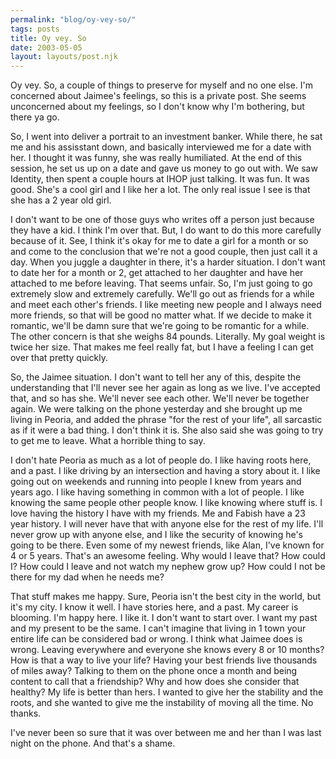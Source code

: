 ```yaml
---
permalink: "blog/oy-vey-so/"
tags: posts
title: Oy vey. So
date: 2003-05-05
layout: layouts/post.njk
---
```


Oy vey. So, a couple of things to preserve for myself and no one else. I'm concerned about Jaimee's feelings, so this is a private post. She seems unconcerned about my feelings, so I don't know why I'm bothering, but there ya go.

So, I went into deliver a portrait to an investment banker. While there, he sat me and his assisstant down, and basically interviewed me for a date with her. I thought it was funny, she was really humiliated. At the end of this session, he set us up on a date and gave us money to go out with. We saw Identity, then spent a couple hours at IHOP just talking. It was fun. It was good. She's a cool girl and I like her a lot. The only real issue I see is that she has a 2 year old girl.

I don't want to be one of those guys who writes off a person just because they have a kid. I think I'm over that. But, I do want to do this more carefully because of it. See, I think it's okay for me to date a girl for a month or so and come to the conclusion that we're not a good couple, then just call it a day. When you juggle a daughter in there, it's a harder situation. I don't want to date her for a month or 2, get attached to her daughter and have her attached to me before leaving. That seems unfair. So, I'm just going to go extremely slow and extremely carefully. We'll go out as friends for a while and meet each other's friends. I like meeting new people and I always need more friends, so that will be good no matter what. If we decide to make it romantic, we'll be damn sure that we're going to be romantic for a while. The other concern is that she weighs 84 pounds. Literally. My goal weight is twice her size. That makes me feel really fat, but I have a feeling I can get over that pretty quickly.

So, the Jaimee situation. I don't want to tell her any of this, despite the understanding that I'll never see her again as long as we live. I've accepted that, and so has she. We'll never see each other. We'll never be together again. We were talking on the phone yesterday and she brought up me living in Peoria, and added the phrase "for the rest of your life", all sarcastic as if it were a bad thing. I don't think it is. She also said she was going to try to get me to leave. What a horrible thing to say.

I don't hate Peoria as much as a lot of people do. I like having roots here, and a past. I like driving by an intersection and having a story about it. I like going out on weekends and running into people I knew from years and years ago. I like having something in common with a lot of people. I like knowing the same people other people know. I like knowing where stuff is. I love having the history I have with my friends. Me and Fabish have a 23 year history. I will never have that with anyone else for the rest of my life. I'll never grow up with anyone else, and I like the security of knowing he's going to be there. Even some of my newest friends, like Alan, I've known for 4 or 5 years. That's an awesome feeling. Why would I leave that? How could I? How could I leave and not watch my nephew grow up? How could I not be there for my dad when he needs me? 

That stuff makes me happy. Sure, Peoria isn't the best city in the world, but it's my city. I know it well. I have stories here, and a past. My career is blooming. I'm happy here. I like it. I don't want to start over. I want my past and my present to be the same. I can't imagine that living in 1 town your entire life can be considered bad or wrong. I think what Jaimee does is wrong. Leaving everywhere and everyone she knows every 8 or 10 months? How is that a way to live your life? Having your best friends live thousands of miles away? Talking to them on the phone once a month and being content to call that a friendship? Why and how does she consider that healthy? My life is better than hers. I wanted to give her the stability and the roots, and she wanted to give me the instability of moving all the time. No thanks.

I've never been so sure that it was over between me and her than I was last night on the phone. And that's a shame.